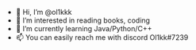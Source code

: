 - 👋 Hi, I’m @ol1kkk
- 👀 I’m interested in reading books, coding
- 🌱 I’m currently learning Java/Python/C++
- 📫 You can easily reach me with discord Ol1kk#7239

